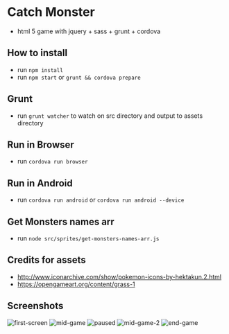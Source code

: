 # Catch Monster
* html 5 game with jquery + sass + grunt + cordova

## How to install
* run `npm install`
* run `npm start` or `grunt && cordova prepare`

## Grunt
* run `grunt watcher` to watch on src directory and output to assets directory

## Run in Browser
* run `cordova run browser`

## Run in Android
* run `cordova run android` or `cordova run android --device`

## Get Monsters names arr
* run `node src/sprites/get-monsters-names-arr.js`

## Credits for assets
* <http://www.iconarchive.com/show/pokemon-icons-by-hektakun.2.html>
* <https://opengameart.org/content/grass-1>

## Screenshots
![first-screen](https://github.com/LiorRabinovich/catchmonsters/tree/master/screenshots/first-screen.png)
![mid-game](https://github.com/LiorRabinovich/catchmonsters/tree/master/screenshots/mid-game.png)
![paused](https://github.com/LiorRabinovich/catchmonsters/tree/master/paused.png)
![mid-game-2](https://github.com/LiorRabinovich/catchmonsters/tree/master/screenshots/mid-game-2.png)
![end-game](https://github.com/LiorRabinovich/catchmonsters/tree/master/screenshots/end-game.png)